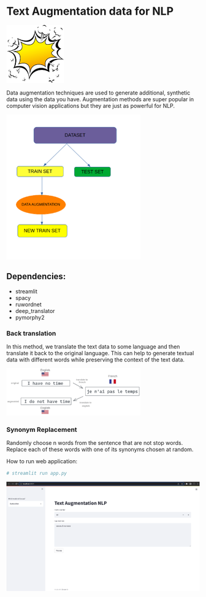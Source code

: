 # Text Augmentation data for NLP

<img src="pngwing.com.png" width="150"/>

Data augmentation techniques are used to generate additional, synthetic data using the data you have. Augmentation methods are super popular in computer vision applications but they are just as powerful for NLP. 

<img src="dataset.png" width="350"/>

## Dependencies:

  + streamlit
  + spacy
  + ruwordnet
  + deep_translator
  + pymorphy2

### Back translation

In this method, we translate the text data to some language and then translate it back to the original language. This can help to generate textual data with different words while preserving the context of the text data. 

<img src="backtranslation.png" width="350"/>

### Synonym Replacement

Randomly choose n words from the sentence that are not stop words. Replace each of these words with one of its synonyms chosen at random. 

How to run web application:
```python
# streamlit run app.py
```

<img src="screen.png" width="850"/>
